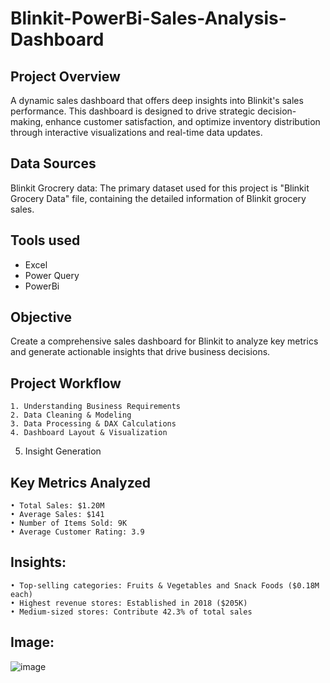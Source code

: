 # Blinkit-PowerBi-Sales-Analysis-Dashboard

## Project Overview
A dynamic sales dashboard that offers deep insights into Blinkit's sales performance. This dashboard is designed to drive strategic decision-making, enhance customer satisfaction, and optimize inventory distribution through interactive visualizations and real-time data updates.

## Data Sources
Blinkit Grocrery data: The primary dataset used for this project is "Blinkit Grocery Data" file, containing the detailed information of Blinkit grocery sales.

## Tools used
- Excel
- Power Query
- PowerBi

## Objective
 Create a comprehensive sales dashboard for Blinkit to analyze key metrics and generate actionable insights that drive business decisions.

 ## Project Workflow
 	1. Understanding Business Requirements
	2. Data Cleaning & Modeling
	3. Data Processing & DAX Calculations
	4. Dashboard Layout & Visualization
  5. Insight Generation

  ## Key Metrics Analyzed
	• Total Sales: $1.20M
	• Average Sales: $141
	• Number of Items Sold: 9K
	• Average Customer Rating: 3.9

  ## Insights:
	• Top-selling categories: Fruits & Vegetables and Snack Foods ($0.18M each)
	• Highest revenue stores: Established in 2018 ($205K)
	• Medium-sized stores: Contribute 42.3% of total sales

 ## Image:
 ![image](https://github.com/user-attachments/assets/c0350782-cc2c-422b-b819-ceb0ccaf0774)

